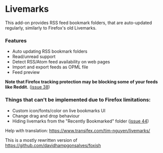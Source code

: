 # Livemarks

This add-on provides RSS feed bookmark folders, that are auto-updated regularly, similarly to Firefox's old Livemarks.

### Features
- Auto updating RSS bookmark folders
- Read/unread support
- Detect RSS/Atom feed availability on web pages
- Import and export feeds as OPML file
- Feed preview

**Note that Firefox tracking protection may be blocking some of your feeds like Reddit.** ([issue 38](https://github.com/nt1m/livemarks/issues/38))

### Things that can't be implemented due to Firefox limitations:
- Custom icon/fonts/color on live bookmarks UI
- Change drag and drop behaviour
- Hiding livemarks from the "Recently Bookmarked" folder ([issue 44](https://github.com/nt1m/livemarks/issues/44))

Help with translation: https://www.transifex.com/tim-nguyen/livemarks/

This is a mostly rewritten version of https://github.com/davidhampgonsalves/foxish
